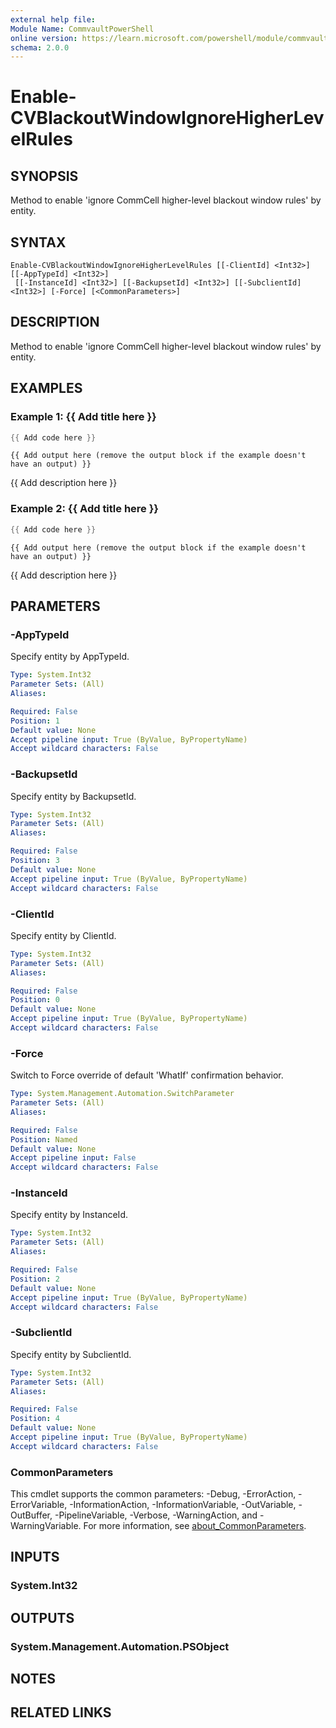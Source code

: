 ```yaml
---
external help file:
Module Name: CommvaultPowerShell
online version: https://learn.microsoft.com/powershell/module/commvaultpowershell/enable-cvblackoutwindowignorehigherlevelrules
schema: 2.0.0
---
```


# Enable-CVBlackoutWindowIgnoreHigherLevelRules

## SYNOPSIS
Method to enable 'ignore CommCell higher-level blackout window rules' by entity.

## SYNTAX

```
Enable-CVBlackoutWindowIgnoreHigherLevelRules [[-ClientId] <Int32>] [[-AppTypeId] <Int32>]
 [[-InstanceId] <Int32>] [[-BackupsetId] <Int32>] [[-SubclientId] <Int32>] [-Force] [<CommonParameters>]
```

## DESCRIPTION
Method to enable 'ignore CommCell higher-level blackout window rules' by entity.

## EXAMPLES

### Example 1: {{ Add title here }}
```powershell
{{ Add code here }}
```

```output
{{ Add output here (remove the output block if the example doesn't have an output) }}
```

{{ Add description here }}

### Example 2: {{ Add title here }}
```powershell
{{ Add code here }}
```

```output
{{ Add output here (remove the output block if the example doesn't have an output) }}
```

{{ Add description here }}

## PARAMETERS

### -AppTypeId
Specify entity by AppTypeId.

```yaml
Type: System.Int32
Parameter Sets: (All)
Aliases:

Required: False
Position: 1
Default value: None
Accept pipeline input: True (ByValue, ByPropertyName)
Accept wildcard characters: False
```

### -BackupsetId
Specify entity by BackupsetId.

```yaml
Type: System.Int32
Parameter Sets: (All)
Aliases:

Required: False
Position: 3
Default value: None
Accept pipeline input: True (ByValue, ByPropertyName)
Accept wildcard characters: False
```

### -ClientId
Specify entity by ClientId.

```yaml
Type: System.Int32
Parameter Sets: (All)
Aliases:

Required: False
Position: 0
Default value: None
Accept pipeline input: True (ByValue, ByPropertyName)
Accept wildcard characters: False
```

### -Force
Switch to Force override of default 'WhatIf' confirmation behavior.

```yaml
Type: System.Management.Automation.SwitchParameter
Parameter Sets: (All)
Aliases:

Required: False
Position: Named
Default value: None
Accept pipeline input: False
Accept wildcard characters: False
```

### -InstanceId
Specify entity by InstanceId.

```yaml
Type: System.Int32
Parameter Sets: (All)
Aliases:

Required: False
Position: 2
Default value: None
Accept pipeline input: True (ByValue, ByPropertyName)
Accept wildcard characters: False
```

### -SubclientId
Specify entity by SubclientId.

```yaml
Type: System.Int32
Parameter Sets: (All)
Aliases:

Required: False
Position: 4
Default value: None
Accept pipeline input: True (ByValue, ByPropertyName)
Accept wildcard characters: False
```

### CommonParameters
This cmdlet supports the common parameters: -Debug, -ErrorAction, -ErrorVariable, -InformationAction, -InformationVariable, -OutVariable, -OutBuffer, -PipelineVariable, -Verbose, -WarningAction, and -WarningVariable. For more information, see [about_CommonParameters](http://go.microsoft.com/fwlink/?LinkID=113216).

## INPUTS

### System.Int32

## OUTPUTS

### System.Management.Automation.PSObject

## NOTES

## RELATED LINKS

